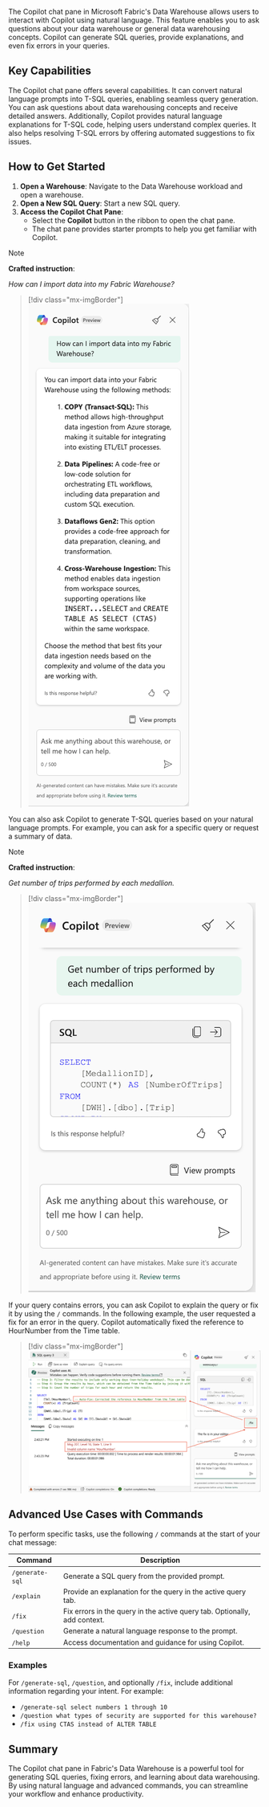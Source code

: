 The Copilot chat pane in Microsoft Fabric's Data Warehouse allows users to interact with Copilot using natural language. This feature enables you to ask questions about your data warehouse or general data warehousing concepts. Copilot can generate SQL queries, provide explanations, and even fix errors in your queries.

## Key Capabilities

The Copilot chat pane offers several capabilities. It can convert natural language prompts into T-SQL queries, enabling seamless query generation. You can ask questions about data warehousing concepts and receive detailed answers. Additionally, Copilot provides natural language explanations for T-SQL code, helping users understand complex queries. It also helps resolving T-SQL errors by offering automated suggestions to fix issues.

## How to Get Started

1. **Open a Warehouse**: Navigate to the Data Warehouse workload and open a warehouse.
2. **Open a New SQL Query**: Start a new SQL query.
3. **Access the Copilot Chat Pane**:
   - Select the **Copilot** button in the ribbon to open the chat pane.
   - The chat pane provides starter prompts to help you get familiar with Copilot.

> [!NOTE]
> **Crafted instruction**:
>
> _How can I import data into my Fabric Warehouse?_

> [!div class="mx-imgBorder"]
> [![Screenshot of the Fabric Warehouse Copilot Chat interface with general information.](../media/copilot-chat.png)](../media/copilot-chat.png#lightbox)

You can also ask Copilot to generate T-SQL queries based on your natural language prompts. For example, you can ask for a specific query or request a summary of data.

> [!NOTE]
> **Crafted instruction**:
>
> _Get number of trips performed by each medallion._

> [!div class="mx-imgBorder"]
> [![Screenshot of the Fabric Warehouse Copilot Chat interface with T-SQL Suggestion.](../media/copilot-chat-2.png)](../media/copilot-chat-2.png#lightbox)

If your query contains errors, you can ask Copilot to explain the query or fix it by using the `/` commands. In the following example, the user requested a fix for an error in the query. Copilot automatically fixed the reference to HourNumber from the Time table. 

> [!div class="mx-imgBorder"]
> [![Screenshot of the Fabric Warehouse Copilot Chat interface suggesting a fix.](../media/copilot-chat-fix.png)](../media/copilot-chat-fix.png#lightbox)

## Advanced Use Cases with Commands

To perform specific tasks, use the following `/` commands at the start of your chat message:

| Command          | Description                                                                 |
|-------------------|-----------------------------------------------------------------------------|
| `/generate-sql`   | Generate a SQL query from the provided prompt.                             |
| `/explain`        | Provide an explanation for the query in the active query tab.              |
| `/fix`            | Fix errors in the query in the active query tab. Optionally, add context.  |
| `/question`       | Generate a natural language response to the prompt.                        |
| `/help`           | Access documentation and guidance for using Copilot.                      |

### Examples

For `/generate-sql`, `/question`, and optionally `/fix`, include additional information regarding your intent. For example:

- `/generate-sql select numbers 1 through 10`
- `/question what types of security are supported for this warehouse?`
- `/fix using CTAS instead of ALTER TABLE`

## Summary

The Copilot chat pane in Fabric's Data Warehouse is a powerful tool for generating SQL queries, fixing errors, and learning about data warehousing. By using natural language and advanced commands, you can streamline your workflow and enhance productivity.
